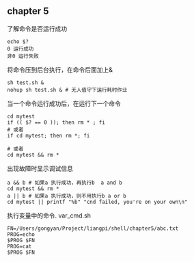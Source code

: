 ## chapter 5

了解命令是否运行成功 

```shell
echo $?
0 运行成功
非0 运行失败
```

将命令压到后台执行，在命令后面加上&

```shell
sh test.sh &
nohup sh test.sh & # 无人值守下运行耗时作业
```

当一个命令运行成功后，在运行下一个命令

```shell
cd mytest
if (( $? == 0 )); then rm * ; fi
# 或者
if cd mytest; then rm *; fi 

# 或者
cd mytest && rm *
```

出现故障时显示调试信息

```shell
a && b # 如果a 执行成功，再执行b  a and b 
cd mytest && rm *
a || b # 如果a 执行成功，则不用执行b a or b 
cd mytest || printf "%b" "cnd failed, you're on your own\n"
```

执行变量中的命令. var_cmd.sh

```shell
FN=/Users/gongyan/Project/liangpi/shell/chapter5/abc.txt
PROG=echo
$PROG $FN
PROG=cat 
$PROG $FN
```



